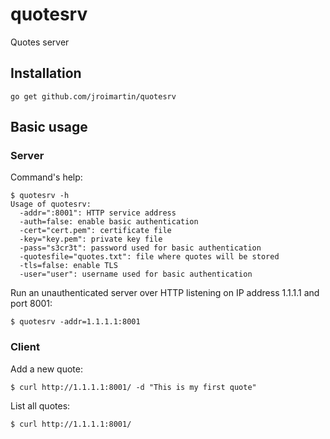 # quotesrv

Quotes server

## Installation

`go get github.com/jroimartin/quotesrv`

## Basic usage

### Server

Command's help:

```
$ quotesrv -h
Usage of quotesrv:
  -addr=":8001": HTTP service address
  -auth=false: enable basic authentication
  -cert="cert.pem": certificate file
  -key="key.pem": private key file
  -pass="s3cr3t": password used for basic authentication
  -quotesfile="quotes.txt": file where quotes will be stored
  -tls=false: enable TLS
  -user="user": username used for basic authentication
```

Run an unauthenticated server over HTTP listening on IP address 1.1.1.1 and
port 8001:

`$ quotesrv -addr=1.1.1.1:8001`

### Client

Add a new quote:

`$ curl http://1.1.1.1:8001/ -d "This is my first quote"`

List all quotes:

`$ curl http://1.1.1.1:8001/`
